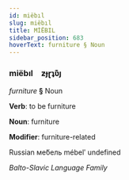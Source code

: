 ```yaml
---
id: miëbıl
slug: miëbıl
title: MİËBIL
sidebar_position: 683
hoverText: furniture § Noun
---
```


### miëbıl&emsp;<span kind="abugida">ƶɟɽʇʋ͊ȷ</span>

*furniture* **§** Noun

**Verb**: to be furniture

**Noun**: furniture

**Modifier**: furniture-related

Russian ме́бель mébelʹ undefined

*Balto-Slavic Language Family*